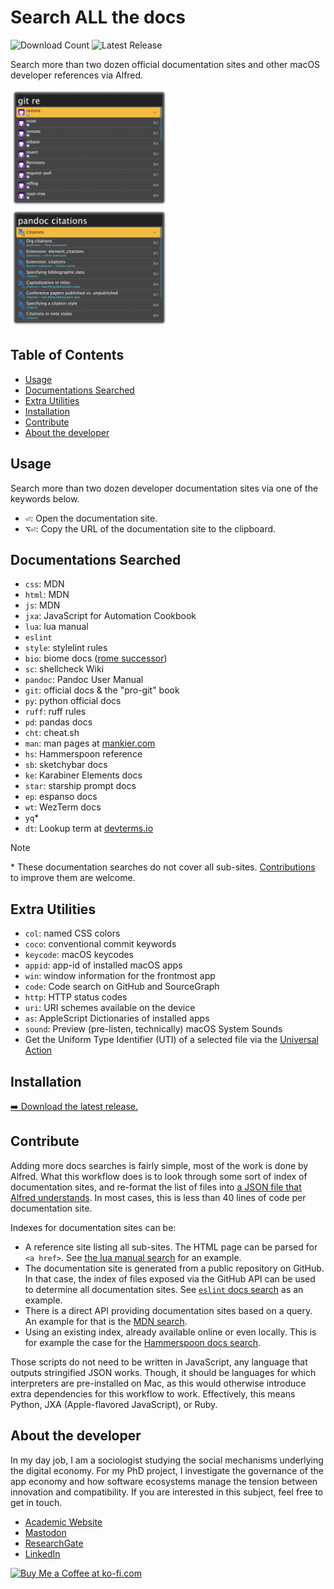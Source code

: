 <!-- LTeX: enabled=false -->
# Search ALL the docs
<!-- LTeX: enabled=true -->
![Download Count](https://img.shields.io/github/downloads/chrisgrieser/alfred-docs-searches/total?label=Total%20Downloads&style=plastic)
![Latest Release](https://img.shields.io/github/v/release/chrisgrieser/alfred-docs-searches?label=Latest%20Release&style=plastic)

Search more than two dozen official documentation sites and other macOS
developer references via Alfred.

<img src="./assets/showcase git.png" alt="showcase git" width="50%">

<img src="./assets/showcase pandoc.png" alt="showcase Pandoc" width="50%">

## Table of Contents

<!-- toc -->

- [Usage](#usage)
- [Documentations Searched](#documentations-searched)
- [Extra Utilities](#extra-utilities)
- [Installation](#installation)
- [Contribute](#contribute)
- [About the developer](#about-the-developer)

<!-- tocstop -->

## Usage
Search more than two dozen developer documentation sites via one of the keywords
below.
- <kbd>⏎</kbd>: Open the documentation site.
- <kbd>⌥</kbd><kbd>⏎</kbd>: Copy the URL of the documentation site to the clipboard.

## Documentations Searched
- `css`: MDN
- `html`: MDN
- `js`: MDN
- `jxa`: JavaScript for Automation Cookbook
- `lua`: lua manual
- `eslint`
- `style`: stylelint rules
- `bio`: biome docs ([rome successor](https://biomejs.dev/blog/annoucing-biome))
- `sc`: shellcheck Wiki
- `pandoc`: Pandoc User Manual
- `git`: official docs & the "pro-git" book
- `py`: python official docs
- `ruff`: ruff rules
- `pd`: pandas docs
- `cht`: cheat.sh
- `man`: man pages at [mankier.com](https://www.mankier.com/)
- `hs`: Hammerspoon reference
- `sb`: sketchybar docs
- `ke`: Karabiner Elements docs
- `star`: starship prompt docs
- `ep`: espanso docs
- `wt`: WezTerm docs
- `yq`\*
- `dt`: Lookup term at [devterms.io](https://devterms.io/)

> [!NOTE]
> \* These documentation searches do not cover all sub-sites.
> [Contributions](#contribute) to improve them are welcome.

## Extra Utilities
- `col`: named CSS colors
- `coco`: conventional commit keywords
- `keycode`: macOS keycodes
- `appid`: app-id of installed macOS apps
- `win`: window information for the frontmost app
- `code`: Code search on GitHub and SourceGraph
- `http`: HTTP status codes
- `uri`: URI schemes available on the device
- `as`: AppleScript Dictionaries of installed apps
- `sound`: Preview (pre-listen, technically) macOS System Sounds
- Get the Uniform Type Identifier (UTI) of a selected file via the [Universal Action](https://www.alfredapp.com/help/workflows/triggers/universal-actions/)

## Installation
[➡️ Download the latest release.](https://github.com/chrisgrieser/alfred-docs-searches/releases/latest)

<!-- vale Google.FirstPerson = NO -->
## Contribute
Adding more docs searches is fairly simple, most of the work is done by Alfred.
What this workflow does is to look through some sort of index of documentation
sites, and re-format the list of files into [a JSON file that Alfred
understands](https://www.alfredapp.com/help/workflows/inputs/script-filter/json/).
In most cases, this is less than 40 lines of code per documentation site.

Indexes for documentation sites can be:
- A reference site listing all sub-sites. The HTML page can be parsed for `<a
  href>`. See [the lua manual search](./scripts/lua-manual-search.js) for an
  example.
- The documentation site is generated from a public repository on GitHub. In that
  case, the index of files exposed via the GitHub API can be used to determine
  all documentation sites. See [`eslint` docs
  search](./scripts/eslint-docs-search.js)
  as an example.
- There is a direct API providing documentation sites based on a query. An
  example for that is the [MDN search](./scripts/mdn-search.js).
- Using an existing index, already available online or even locally. This is for
  example the case for the [Hammerspoon docs search](./scripts/hammerspoon-docs.js).

Those scripts do not need to be written in JavaScript, any language that outputs
stringified JSON works. Though, it should be languages for which interpreters
are pre-installed on Mac, as this would otherwise introduce extra dependencies
for this workflow to work. Effectively, this means Python, JXA (Apple-flavored
JavaScript), or Ruby.

## About the developer
In my day job, I am a sociologist studying the social mechanisms underlying the
digital economy. For my PhD project, I investigate the governance of the app
economy and how software ecosystems manage the tension between innovation and
compatibility. If you are interested in this subject, feel free to get in touch.

- [Academic Website](https://chris-grieser.de/)
- [Mastodon](https://pkm.social/@pseudometa)
- [ResearchGate](https://www.researchgate.net/profile/Christopher-Grieser)
- [LinkedIn](https://www.linkedin.com/in/christopher-grieser-ba693b17a/)

<a href='https://ko-fi.com/Y8Y86SQ91' target='_blank'>
<img
	height='36'
	style='border:0px;height:36px;'
	src='https://cdn.ko-fi.com/cdn/kofi1.png?v=3'
	border='0'
	alt='Buy Me a Coffee at ko-fi.com'
/></a>
